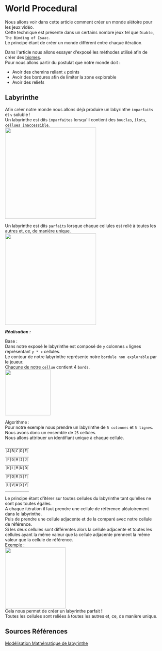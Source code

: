 # World Procedural

Nous allons voir dans cette article comment créer un monde alétoire pour les jeux vidéo.<br>
Cette technique est présente dans un certains nombre jeux tel que `Diablo`, `The Binding of Isaac`.<br>
Le principe étant de créer un monde différent entre chaque itération.<br>

Dans l'article nous allons essayer d'exposé les méthodes utilisé afin de créer des [biomes](https://fr.wikipedia.org/wiki/Biome). <br>
Pour nous allons partir du postulat que notre monde doit :
* Avoir des chemins reliant `x` points
* Avoir des bordures afin de limiter la zone explorable
* Avoir des reliefs

## Labyrinthe

Afin créer notre monde nous allons déjà produire un labyrinthe `imparfaits` et `v` soluble !<br>
Un labyrinthe est dits `imparfaites` lorsqu'il contient des `boucles`, `îlots`, `cellues inaccessible`.<br>
<img src="https://upload.wikimedia.org/wikipedia/commons/b/ba/Yl_maze.5.png" width=300/>

Un labyrinthe est dits `parfaits` lorsque chaque cellules est relié à toutes les autres et, ce, de manière unique.<br>
<img src="https://upload.wikimedia.org/wikipedia/commons/2/26/Yl_maze.3.png?uselang=fr" width=300.>
<br>

***Réalisation :***

Base : <br>
Dans notre exposé le labyrinthe est composé de `y` colonnes `x` lignes représentant `y * x` cellules. <br>
Le contour de notre labyrinthe représente notre `bordule non explorable` par le joueur. <br>
Chacune de notre `cellue` contient 4 `bords`. <br>
<img src="https://upload.wikimedia.org/wikipedia/commons/a/a5/Yl_maze.cell.png" width=150/> <br>

Algorithme : <br>
Pour notre exemple nous prendre un labyrinthe de `5 colonnes` et `5 lignes`. <br>
Nous avons donc un ensemble de `25` cellules. <br>
Nous allons attribuer un identifiant unique à chaque cellule. <br>
```
___________
|A|B|C|D|E|
___________
|F|G|H|I|J|
___________
|K|L|M|N|O|
___________
|P|Q|R|S|T|
___________
|U|V|W|X|Y|
___________
```
Le principe étant d'itérer sur toutes cellules du labyrinthe tant qu'elles ne sont pas toutes égales. <br>
A chaque itération il faut prendre une cellule de référence aléatoirement dans le labyrinthe. <br>
Puis de prendre une cellule adjacente et de la comparé avec notre cellule de référence. <br>
Si les deux cellules sont différentes alors la cellule adjacente et toutes les cellules ayant la même valeur que la cellule adjacente
prennent la même valeur que la cellule de référence. <br>
Exemple : <br>
<img src="https://upload.wikimedia.org/wikipedia/commons/6/69/Yl_maze_ani_algo1.gif?uselang=fr" width=200>
<br>
Cela nous permet de créer un labyrinthe parfait ! <br>
Toutes les cellules sont reliées à toutes les autres et, ce, de manière unique. <br>


## Sources Références
[Modélisation Mathématique de labyrinthe](https://fr.wikipedia.org/wiki/Mod%C3%A9lisation_math%C3%A9matique_de_labyrinthe)
